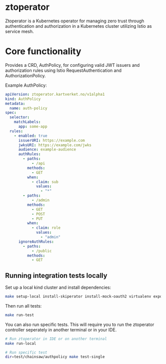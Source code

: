 # ztoperator
Ztoperator is a Kubernetes operator for managing zero trust through authentication and authorization in a Kubernetes cluster utilizing Istio as service mesh.

# Core functionality
Provides a CRD, AuthPolicy, for configuring valid JWT issuers and authorization rules using Istio RequestAuthentication and AuthorizationPolicy.

Example AuthPolicy:
```yaml
apiVersion: ztoperator.kartverket.no/v1alpha1
kind: AuthPolicy
metadata:
  name: auth-policy
spec:
  selector:
    matchLabels:
      app: some-app
  rules:
    - enabled: true
      issuerURI: https://example.com
      jwksURI: https://example.com/jwks
      audience: example-audience
      authRules:
        - paths:
            - /api
          methods:
            - GET
          when:
            - claim: sub
              values:
                - "*"
        - paths:
            - /admin
          methods:
            - GET
            - POST
            - PUT
          when:
            - claim: role
              values:
                - "admin"
      ignoreAuthRules:
        - paths:
            - /public
          methods:
            - GET
```

## Running integration tests locally
Set up a local kind cluster and install dependencies:
```bash
make setup-local install-skiperator install-mock-oauth2 virtualenv expose-ingress
```
Then run all tests:
```bash
make run-test
```
You can also run specific tests. This will require you to run the ztoperator controller seperately in another terminal or in your IDE.
```bash
# Run ztoperator in IDE or on another terminal
make run-local

# Run specific test
dir=test/chainsaw/authpolicy make test-single
